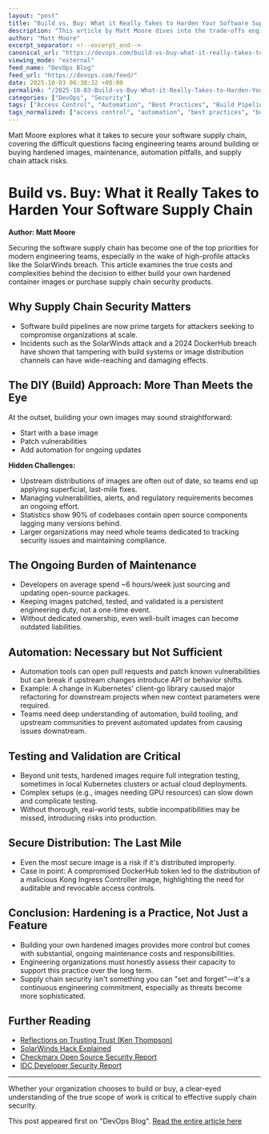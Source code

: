 ```yaml
---
layout: "post"
title: "Build vs. Buy: What it Really Takes to Harden Your Software Supply Chain"
description: "This article by Matt Moore dives into the trade-offs engineering teams face when deciding between building custom-hardened container images or purchasing a supply chain security solution. It discusses challenges around automation, continuous maintenance, testing, and secure delivery when protecting modern CI/CD pipelines and cloud-native applications from supply chain attacks."
author: "Matt Moore"
excerpt_separator: <!--excerpt_end-->
canonical_url: "https://devops.com/build-vs-buy-what-it-really-takes-to-harden-your-software-supply-chain/"
viewing_mode: "external"
feed_name: "DevOps Blog"
feed_url: "https://devops.com/feed/"
date: 2025-10-03 06:30:32 +00:00
permalink: "/2025-10-03-Build-vs-Buy-What-it-Really-Takes-to-Harden-Your-Software-Supply-Chain.html"
categories: ["DevOps", "Security"]
tags: ["Access Control", "Automation", "Best Practices", "Build Pipelines", "Business Of DevOps", "CI/CD", "CI/CD Security", "Container Registry", "Container Registry Security", "Container Security", "Container Vulnerabilities", "Contributed Content", "DevOps", "Devsecops", "DockerHub", "Hardened Images", "Integration Testing", "Kubernetes", "Kubernetes Security", "Open Source Vulnerabilities", "Posts", "Secure Build Pipelines", "Security", "Social Facebook", "Social LinkedIn", "Social X", "Software Distribution", "Software Maintenance", "Software Supply Chain Security", "SolarWinds", "Supply Chain Security", "Threat Mitigation"]
tags_normalized: ["access control", "automation", "best practices", "build pipelines", "business of devops", "cislashcd", "cislashcd security", "container registry", "container registry security", "container security", "container vulnerabilities", "contributed content", "devops", "devsecops", "dockerhub", "hardened images", "integration testing", "kubernetes", "kubernetes security", "open source vulnerabilities", "posts", "secure build pipelines", "security", "social facebook", "social linkedin", "social x", "software distribution", "software maintenance", "software supply chain security", "solarwinds", "supply chain security", "threat mitigation"]
---
```


Matt Moore explores what it takes to secure your software supply chain, covering the difficult questions facing engineering teams around building or buying hardened images, maintenance, automation pitfalls, and supply chain attack risks.<!--excerpt_end-->

# Build vs. Buy: What it Really Takes to Harden Your Software Supply Chain

**Author: Matt Moore**

Securing the software supply chain has become one of the top priorities for modern engineering teams, especially in the wake of high-profile attacks like the SolarWinds breach. This article examines the true costs and complexities behind the decision to either build your own hardened container images or purchase supply chain security products.

## Why Supply Chain Security Matters

- Software build pipelines are now prime targets for attackers seeking to compromise organizations at scale.
- Incidents such as the SolarWinds attack and a 2024 DockerHub breach have shown that tampering with build systems or image distribution channels can have wide-reaching and damaging effects.

## The DIY (Build) Approach: More Than Meets the Eye

At the outset, building your own images may sound straightforward:

- Start with a base image
- Patch vulnerabilities
- Add automation for ongoing updates

**Hidden Challenges:**

- Upstream distributions of images are often out of date, so teams end up applying superficial, last-mile fixes.
- Managing vulnerabilities, alerts, and regulatory requirements becomes an ongoing effort.
- Statistics show 90% of codebases contain open source components lagging many versions behind.
- Larger organizations may need whole teams dedicated to tracking security issues and maintaining compliance.

## The Ongoing Burden of Maintenance

- Developers on average spend ~6 hours/week just sourcing and updating open-source packages.
- Keeping images patched, tested, and validated is a persistent engineering duty, not a one-time event.
- Without dedicated ownership, even well-built images can become outdated liabilities.

## Automation: Necessary but Not Sufficient

- Automation tools can open pull requests and patch known vulnerabilities but can break if upstream changes introduce API or behavior shifts.
- Example: A change in Kubernetes' client-go library caused major refactoring for downstream projects when new context parameters were required.
- Teams need deep understanding of automation, build tooling, and upstream communities to prevent automated updates from causing issues downstream.

## Testing and Validation are Critical

- Beyond unit tests, hardened images require full integration testing, sometimes in local Kubernetes clusters or actual cloud deployments.
- Complex setups (e.g., images needing GPU resources) can slow down and complicate testing.
- Without thorough, real-world tests, subtle incompatibilities may be missed, introducing risks into production.

## Secure Distribution: The Last Mile

- Even the most secure image is a risk if it's distributed improperly.
- Case in point: A compromised DockerHub token led to the distribution of a malicious Kong Ingress Controller image, highlighting the need for auditable and revocable access controls.

## Conclusion: Hardening is a Practice, Not Just a Feature

- Building your own hardened images provides more control but comes with substantial, ongoing maintenance costs and responsibilities.
- Engineering organizations must honestly assess their capacity to support this practice over the long term.
- Supply chain security isn't something you can "set and forget"—it's a continuous engineering commitment, especially as threats become more sophisticated.

## Further Reading

- [Reflections on Trusting Trust (Ken Thompson)](https://www.cs.cmu.edu/~rdriley/487/papers/Thompson_1984_ReflectionsonTrustingTrust.pdf)
- [SolarWinds Hack Explained](https://www.techtarget.com/whatis/feature/SolarWinds-hack-explained-Everything-you-need-to-know)
- [Checkmarx Open Source Security Report](https://www.blackduck.com/content/dam/black-duck/en-us/reports/rep-ossra.pdf)
- [IDC Developer Security Report](https://media.jfrog.com/wp-content/uploads/2024/09/24210102/idc-report-asset.pdf)

---

Whether your organization chooses to build or buy, a clear-eyed understanding of the true scope of work is critical to effective supply chain security.

This post appeared first on "DevOps Blog". [Read the entire article here](https://devops.com/build-vs-buy-what-it-really-takes-to-harden-your-software-supply-chain/)
